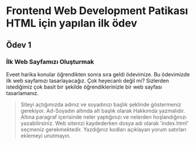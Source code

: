 # Frontend Web Development Patikası HTML için yapılan ilk ödev

## Ödev 1
### İlk Web Sayfamızı Oluşturmak
Eveet harika konular öğrendikten sonra sıra geldi ödevimize. Bu ödevimizde ilk web sayfamızı tasarlayacağız. Çok heyecanlı değil mi? Sizlerden istediğimiz çok basit bir şekilde öğrendiklerinizle bir web sayfası tasarlamanız.

>Siteyi açtığımızda adınız ve soyadınızı başlık şeklinde göstermeniz gerekiyor.
>Ad-Soyadın altında alt başlık olarak Hakkımda yazmalıdır.
>Altına paragraf içerisinde neler yaptığınızı ve nelerden hoşlandığınızı yazabilirsiniz.
>Web sitenizi kaydederken dosya adı olarak 'index.html' seçmeniz gerekmektedir.
>Yazdığınız kodları açıklayan yorum satırları eklemeyi unutmayın.